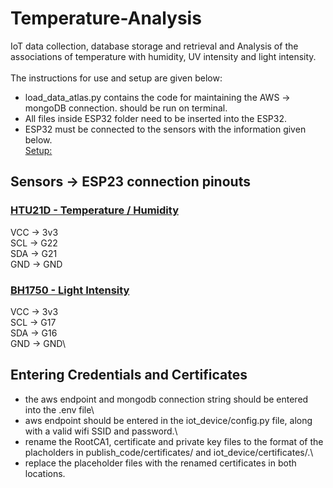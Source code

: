 # Temperature-Analysis
IoT data collection, database storage and retrieval and Analysis of the associations of temperature with humidity, UV intensity and light intensity.\
\
The instructions for use and setup are given below:
* load_data_atlas.py contains the code for maintaining the AWS -> mongoDB connection. should be run on terminal.
* All files inside ESP32 folder need to be inserted into the ESP32.
* ESP32 must be connected to the sensors with the information given below.
\
<ins>Setup:</ins>
## Sensors -> ESP23 connection pinouts

### <ins>HTU21D - Temperature / Humidity</ins>
VCC -> 3v3\
SCL -> G22\
SDA -> G21\
GND -> GND

### <ins>BH1750 - Light Intensity</ins>
VCC -> 3v3\
SCL -> G17\
SDA -> G16\
GND -> GND\

## Entering Credentials and Certificates

* the aws endpoint and mongodb connection string should be entered into the .env file\
* aws endpoint should be entered in the iot_device/config.py file, along with a valid wifi SSID and password.\
* rename the  RootCA1, certificate and private key files to the format of the placholders in publish_code/certificates/ and iot_device/certificates/.\
* replace the placeholder files with the renamed certificates in both locations.
